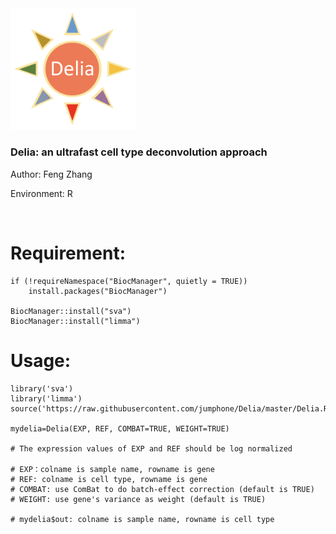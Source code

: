 <img src="https://github.com/jumphone/Delia/blob/master/img/Delia_LOGO.png" width="200">


### Delia: an ultrafast cell type deconvolution approach

Author: Feng Zhang

Environment: R 

</br>

# Requirement:

    if (!requireNamespace("BiocManager", quietly = TRUE))
        install.packages("BiocManager")
        
    BiocManager::install("sva")
    BiocManager::install("limma")

# Usage:

    library('sva')
    library('limma')
    source('https://raw.githubusercontent.com/jumphone/Delia/master/Delia.R')
    
    mydelia=Delia(EXP, REF, COMBAT=TRUE, WEIGHT=TRUE)
        
    # The expression values of EXP and REF should be log normalized   
       
    # EXP：colname is sample name, rowname is gene
    # REF: colname is cell type, rowname is gene 
    # COMBAT: use ComBat to do batch-effect correction (default is TRUE)
    # WEIGHT: use gene's variance as weight (default is TRUE)
    
    # mydelia$out: colname is sample name, rowname is cell type
    
    



